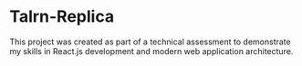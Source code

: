 # Talrn-Replica
This project was created as part of a technical assessment to demonstrate my skills in React.js development and modern web application architecture.
